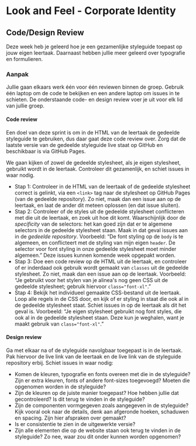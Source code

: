 # Look and Feel - Corporate Identity

## Code/Design Review

Deze week heb je geleerd hoe je een gezamenlijke styleguide toepast op jouw eigen leertaak. Daarnaast hebben jullie meer geleerd over typografie en formulieren. 

<!-- Als er 40 studenten zijn, groepen van 3 maken. 14 groepen maken we dan. -->

### Aanpak

Jullie gaan elkaars werk één voor één reviewen binnen de groep. Gebruik één laptop om de code te bekijken en een andere laptop om issues in te schieten. De onderstaande code- en design review voer je uit voor elk lid van jullie groep. 

#### Code review

Een doel van deze sprint is om in de HTML van de leertaak de gedeelde styleguide te gebruiken, dus daar gaat deze code review over. Zorg dat de laatste versie van de gedeelde styleguide live staat op GitHub en beschikbaar is via GitHub Pages.

We gaan kijken of zowel de gedeelde stylesheet, als je eigen stylesheet, gebruikt wordt in de leertaak. Controleer dit gezamenlijk, en schiet issues in waar nodig.

-   Stap 1: Controleer in de HTML van de leertaak of de gedeelde stylesheet correct is gelinkt, via een `<link>` tag naar de stylesheet op GitHub Pages (van de gedeelde repository). Zo niet, maak dan een issue aan op de leertaak, en laat de ander dit meteen oplossen (en dat issue sluiten).
-   Stap 2: Controleer of de styles uit de gedeelde stylesheet conflicteren met die uit de leertaak, en zoek uit hoe dit komt. Waarschijnlijk door de _specificity_ van de selectors: het kan goed zijn dat er te algemene selectors in de gedeelde stylesheet staan. Maak in dat geval issues aan in de _gedeelde repository_. Voorbeeld: “De font styling op de `body` is te algemeen, en conflicteert met de styling van mijn eigen `header`. De selector voor font styling in onze gedeelde stylesheet moet minder algemeen.” Deze issues kunnen komende week opgepakt worden.
-   Stap 3: Doe een code review op de HTML uit de leertaak, en controleer of er inderdaad ook gebruik wordt gemaakt van `classes` uit de gedeelde stylesheet. Zo niet, maak dan een issue aan op de leertaak. Voorbeeld: “Je gebruikt voor het stylen van je alinea's nog geen CSS uit de gedeelde stylesheet; gebruik hiervoor `class="font-xl"`.”
-   Stap 4: Bekijk het individueel gemaakte CSS-bestand uit de leertaak. Loop alle regels in de CSS door, en kijk of er styling in staat die ook al in de gedeelde stylesheet staat. Schiet issues in op de leertaak als dit het geval is. Voorbeeld: “Je eigen stylesheet gebruikt nog font styles, die ook al in de gedeelde stylesheet staan. Deze kun je weghalen, want je maakt gebruik van `class="font-xl"`.”

#### Design review

Ga met elkaar na of de styleguide navolgbaar toegepast is in de leertaak. Pak hiervoor de live link van de leertaak en de live link van de styleguide repository erbij. Schiet issues in waar nodig:

-   Komen de kleuren, typografie en fonts overeen met die in de styleguide? Zijn er extra kleuren, fonts of andere font-sizes toegevoegd? Moeten die opgenomen worden in de styleguide?
-   Zijn de kleuren op de juiste manier toegepast? Hoe hebben jullie dat gecontroleerd? Is dit terug te vinden in de styleguide?
-   Zijn de componenten vormgegeven zoals aangegeven in de styleguide? Kijk vooral ook naar de details, denk aan afgeronde hoeken, schaduwen en spacing. Zijn hier afspraken over gemaakt?
-   Is er consistentie te zien in de uitgewerkte versie?
-   Zijn alle elementen die op de website staan ook terug te vinden in de styleguide? Zo nee, waar zou dit onder kunnen worden opgenomen?